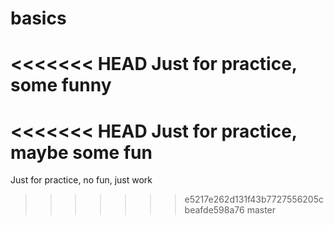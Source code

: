 # basics
<<<<<<< HEAD
Just for practice, some funny
=======
<<<<<<< HEAD
Just for practice, maybe some fun
=======
Just for practice, no fun, just work
>>>>>>> e5217e262d131f43b7727556205cbeafde598a76
>>>>>>> master
